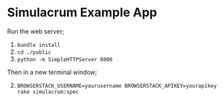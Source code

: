 # Simulacrum Example App

Run the web server;

1. `bundle install`
2. `cd ./public`
3. `python -m SimpleHTTPServer 8000`

Then in a new terminal window;

2. `BROWSERSTACK_USERNAME=yourusername BROWSERSTACK_APIKEY=yourapikey rake simulacrum:spec`
